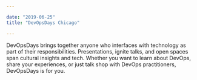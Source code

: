```yaml
---

date: "2019-06-25"
title: "DevOpsDays Chicago"

---
```


DevOpsDays brings together anyone who interfaces with technology as part of their responsibilities. Presentations, ignite talks, and open spaces span cultural insights and tech. Whether you want to learn about DevOps, share your experiences, or just talk shop with DevOps practitioners, DevOpsDays is for you.

